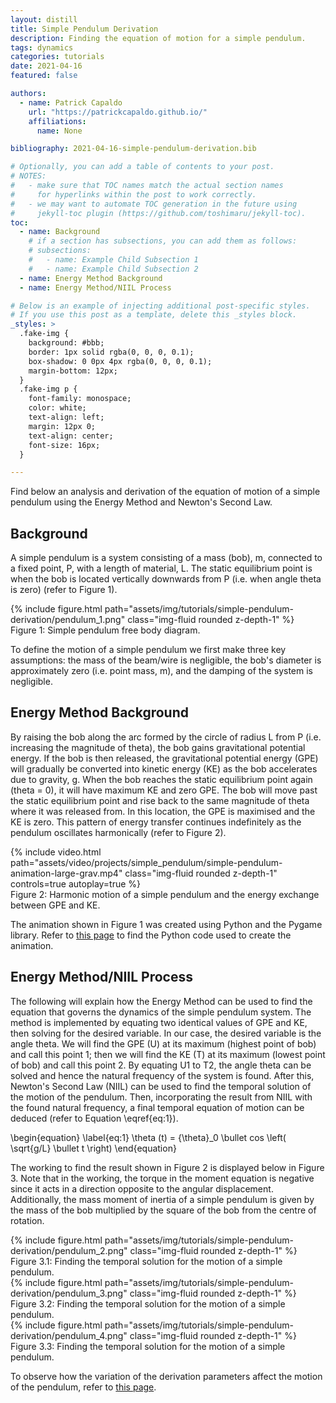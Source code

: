 ```yaml
---
layout: distill
title: Simple Pendulum Derivation
description: Finding the equation of motion for a simple pendulum.
tags: dynamics
categories: tutorials
date: 2021-04-16
featured: false

authors:
  - name: Patrick Capaldo
    url: "https://patrickcapaldo.github.io/"
    affiliations:
      name: None

bibliography: 2021-04-16-simple-pendulum-derivation.bib

# Optionally, you can add a table of contents to your post.
# NOTES:
#   - make sure that TOC names match the actual section names
#     for hyperlinks within the post to work correctly.
#   - we may want to automate TOC generation in the future using
#     jekyll-toc plugin (https://github.com/toshimaru/jekyll-toc).
toc:
  - name: Background
    # if a section has subsections, you can add them as follows:
    # subsections:
    #   - name: Example Child Subsection 1
    #   - name: Example Child Subsection 2
  - name: Energy Method Background
  - name: Energy Method/NIIL Process

# Below is an example of injecting additional post-specific styles.
# If you use this post as a template, delete this _styles block.
_styles: >
  .fake-img {
    background: #bbb;
    border: 1px solid rgba(0, 0, 0, 0.1);
    box-shadow: 0 0px 4px rgba(0, 0, 0, 0.1);
    margin-bottom: 12px;
  }
  .fake-img p {
    font-family: monospace;
    color: white;
    text-align: left;
    margin: 12px 0;
    text-align: center;
    font-size: 16px;
  }

---
```


Find below an analysis and derivation of the equation of motion of a simple pendulum using the Energy Method and Newton's Second Law.

## Background
A simple pendulum is a system consisting of a mass (bob), m, connected to a fixed point, P, with a length of material, L. The static equilibrium point is when the bob is located vertically downwards from P (i.e. when angle theta is zero) (refer to Figure 1).

<div class="row mt-3">
    <div class="col-sm mt-3 mt-md-0">
        {% include figure.html path="assets/img/tutorials/simple-pendulum-derivation/pendulum_1.png" class="img-fluid rounded z-depth-1" %}
    </div>
</div>
<div class="caption">
   Figure 1: Simple pendulum free body diagram.
</div>

To define the motion of a simple pendulum we first make three key assumptions: the mass of the beam/wire is negligible, the bob's diameter is approximately zero (i.e. point mass, m), and the damping of the system is negligible.

## Energy Method Background

By raising the bob along the arc formed by the circle of radius L from P (i.e. increasing the magnitude of theta), the bob gains gravitational potential energy. If the bob is then released, the gravitational potential energy (GPE) will gradually be converted into kinetic energy (KE) as the bob accelerates due to gravity, g. When the bob reaches the static equilibrium point again (theta = 0), it will have maximum KE and zero GPE. The bob will move past the static equilibrium point and rise back to the same magnitude of theta where it was released from. In this location, the GPE is maximised and the KE is zero. This pattern of energy transfer continues indefinitely as the pendulum oscillates harmonically (refer to Figure 2).

<div class="row mt-3">
    <div class="col-sm mt-3 mt-md-0">
        {% include video.html path="assets/video/projects/simple_pendulum/simple-pendulum-animation-large-grav.mp4" class="img-fluid rounded z-depth-1" controls=true autoplay=true %}
    </div>
</div>
<div class="caption">
    Figure 2: Harmonic motion of a simple pendulum and the energy exchange between GPE and KE.
</div>

The animation shown in Figure 1 was created using Python and the Pygame library. Refer to [this page](https://patrickcapaldo.github.io/projects/project_simple_pendulum/) to find the Python code used to create the animation.

## Energy Method/NIIL Process

The following will explain how the Energy Method can be used to find the equation that governs the dynamics of the simple pendulum system. The method is implemented by equating two identical values of GPE and KE, then solving for the desired variable. In our case, the desired variable is the angle theta. We will find the GPE (U) at its maximum (highest point of bob) and call this point 1; then we will find the KE (T) at its maximum (lowest point of bob) and call this point 2. By equating U1 to T2, the angle theta can be solved and hence the natural frequency of the system is found. After this, Newton's Second Law (NIIL) can be used to find the temporal solution of the motion of the pendulum. Then, incorporating the result from NIIL with the found natural frequency, a final temporal equation of motion can be deduced (refer to Equation \eqref{eq:1}).

\begin{equation}
\label{eq:1}
\theta (t) = {\theta}_0 \bullet cos \left( \sqrt{g/L} \bullet t \right)
\end{equation}

The working to find the result shown in Figure 2 is displayed below in Figure 3. Note that in the working, the torque in the moment equation is negative since it acts in a direction opposite to the angular displacement. Additionally, the mass moment of inertia of a simple pendulum is given by the mass of the bob multiplied by the square of the bob from the centre of rotation.

<div class="row mt-3">
    <div class="col-sm mt-3 mt-md-0">
        {% include figure.html path="assets/img/tutorials/simple-pendulum-derivation/pendulum_2.png" class="img-fluid rounded z-depth-1" %}
    </div>
</div>
<div class="caption">
   Figure 3.1: Finding the temporal solution for the motion of a simple pendulum.
</div>

<div class="row mt-3">
    <div class="col-sm mt-3 mt-md-0">
        {% include figure.html path="assets/img/tutorials/simple-pendulum-derivation/pendulum_3.png" class="img-fluid rounded z-depth-1" %}
    </div>
</div>
<div class="caption">
   Figure 3.2: Finding the temporal solution for the motion of a simple pendulum.
</div>

<div class="row mt-3">
    <div class="col-sm mt-3 mt-md-0">
        {% include figure.html path="assets/img/tutorials/simple-pendulum-derivation/pendulum_4.png" class="img-fluid rounded z-depth-1" %}
    </div>
</div>
<div class="caption">
   Figure 3.3: Finding the temporal solution for the motion of a simple pendulum.
</div>

To observe how the variation of the derivation parameters affect the motion of the pendulum, refer to [this page](https://patrickcapaldo.github.io/blog/2021/simple-pendulum-variations/).

